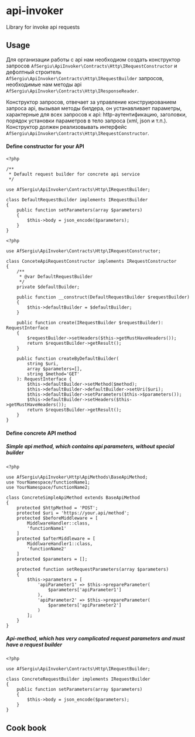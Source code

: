 # api-invoker
Library for invoke api requests

## Usage
Для организации работы с api нам необходиом создать конструктор запросов `AfSergiu\ApiInvoker\Contracts\Http\IRequestConstructor` и дефолтный строитель `AfSergiu\ApiInvoker\Contracts\Http\IRequestBuilder` запросов, необходимые нам методы api `AfSergiu\ApiInvoker\Contracts\Http\IResponseReader`.

Конструктор запросов, отвечает за управление конструированием запроса api, вызывая методы билдера, он устанавливает параметры, характерные для всех запросов к api: http-аутентификацию, заголовки, порядок установки параметров в тело запроса (xml, json и т.п.). Конструктор должен реализовывать интерфейс `AfSergiu\ApiInvoker\Contracts\Http\IRequestConstructor`.
 
#### Define constructor for your API


    <?php
    
    /**
     * Default request builder for concrete api service
     */
     
    use AfSergiu\ApiInvoker\Contracts\Http\IRequestBuilder;
    
    class DefaultRequestBuilder implements IRequestBuilder
    {   
        public function setParameters(array $parameters)
        {
            $this->body = json_encode($parameters);
        }
    }
    
    <?php
    
    use AfSergiu\ApiInvoker\Contracts\Http\IRequestConstructor;
    
    class ConceteApiRequestConstructor implements IRequestConstructor
    {
        /**
         * @var DefaultRequestBuilder 
         */
        private $defaultBuilder;
        
        public function __construct(DefaultRequestBuilder $requestBuilder)
        {
            $this->defaultBuilder = $defaultBuilder;
        }
        
        public function create(IRequestBuilder $requestBuilder): RequestInterface
        {
            $requestBuilder->setHeaders($this->getMustHaveHeaders());
            return $requestBuilder->getResult();
        }
        
        public function createByDefaultBuilder(
            string $uri, 
            array $parameters=[], 
            string $method='GET'
        ): RequestInterface {
            $this->defaultBuilder->setMethod($method);
            $this->defaultBuilder->defaultBuilder->setUri($uri);
            $this->defaultBuilder->setParameters($this->$parameters());
            $this->defaultBuilder->setHeaders($this->getMustHaveHeaders());
            return $requestBuilder->getResult();
        }
    }
#### Define concrete API method
##### Simple api method, which contains api parameters, without special builder
    <?php
    
    use AfSergiu\ApiInvoker\Http\ApiMethods\BaseApiMethod;
    use YourNamespace/functionName1;
    use YourNamespace/functionName2;
    
    class ConcreteSimpleApiMethod extends BaseApiMethod
    {
        protected $httpMethod = 'POST';
        protected $uri = 'https://your.api/method';
        protected $beforeMiddleware = [
            MiddlwareHandler::class,
            'functionName1'
        ]
        protected $afterMiddleware = [
            MiddlwareHandler1::class,
            'functionName2'
        ]
        protected $parameters = [];
        
        protected function setRequestParameters(array $parameters)
        {
            $this->parameters = [
                'apiParameter1' => $this->prepareParameter(
                    $parameters['apiParameter1']
                ),
                'apiParameter2' => $this->prepareParameter(
                    $parameters['apiParameter2']
                )
            ];
        }
    }
    
##### Api-method, which has very complicated request parameters and must have a request builder
    <?php
    
    use AfSergiu\ApiInvoker\Contracts\Http\IRequestBuilder;
    
    class ConcreteRequestBuilder implements IRequestBuilder
    {   
        public function setParameters(array $parameters)
        {
            $this->body = json_encode($parameters);
        }
    }
     

## Cook book

